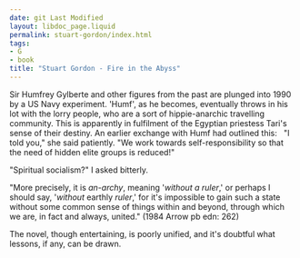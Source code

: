 ```yaml
---
date: git Last Modified
layout: libdoc_page.liquid
permalink: stuart-gordon/index.html
tags:
- G
- book
title: "Stuart Gordon - Fire in the Abyss"
---
```


Sir Humfrey Gylberte and other figures from the past are  plunged into 1990 by a US Navy experiment. 'Humf', as he becomes, eventually  throws in his lot with the lorry people, who are a sort of hippie-anarchic  travelling community. This is apparently in fulfilment of the Egyptian priestess  Tari's sense of their destiny. An earlier exchange with Humf had outlined this:
 
"I told you," she said patiently. "We work towards  self-responsibility so that the need of hidden elite groups is reduced!"

"Spiritual socialism?" I asked bitterly.

"More precisely, it is _an-archy_, meaning '_without  a ruler_,' or perhaps I should say, '_without_ earthly _ruler_,'  for it's impossible to gain such a state without some common sense of  things within and beyond, through which we are, in fact and always, united."  (1984 Arrow pb edn: 262)

The novel, though entertaining, is poorly unified, and  it's doubtful what lessons, if any, can be drawn.
